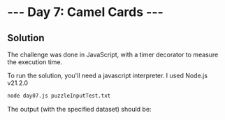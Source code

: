 # --- Day 7: Camel Cards ---

## Solution

The challenge was done in JavaScript, with a timer decorator to measure the execution time.

To run the solution, you'll need a javascript interpreter. I used Node.js v21.2.0

```zsh
node day07.js puzzleInputTest.txt
```

The output (with the specified dataset) should be:

```zsh

```
